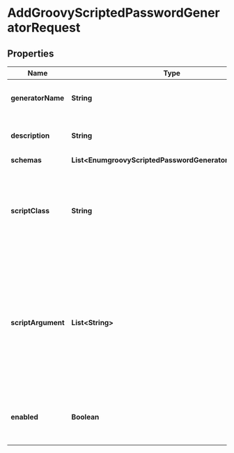 

# AddGroovyScriptedPasswordGeneratorRequest


## Properties

| Name | Type | Description | Notes |
|------------ | ------------- | ------------- | -------------|
|**generatorName** | **String** | Name of the new Password Generator |  |
|**description** | **String** | A description for this Password Generator |  [optional] |
|**schemas** | **List&lt;EnumgroovyScriptedPasswordGeneratorSchemaUrn&gt;** |  |  |
|**scriptClass** | **String** | The fully-qualified name of the Groovy class providing the logic for the Groovy Scripted Password Generator. |  |
|**scriptArgument** | **List&lt;String&gt;** | The set of arguments used to customize the behavior for the Scripted Password Generator. Each configuration property should be given in the form &#39;name&#x3D;value&#39;. |  [optional] |
|**enabled** | **Boolean** | Indicates whether the Password Generator is enabled for use. |  |



